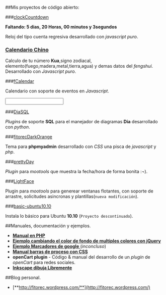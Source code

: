 ##Mis proyectos de código abierto:
 
###[clockCountdown](http://fitorec.github.com/clockCountdown.js/)

**Faltando: 5 dias, 20  Horas, 00 minutos y 3segundos**

<div id='clock'></div>

Reloj del tipo cuenta regresiva desarrollado con _javascript puro_.

### [Calendario Chino](http://fitorec.github.com/proyectos/calendario_chino/)

Calculo de tu número **Kua**,signo zodiacal, elemento(fuego,madera,metal,tierra,agua) y demas datos del _fengshui_. Desarrollado con _Javascript puro_.


###[fCalendar](http://fitorec.github.com/proyectos/fCalendar/)

Calendario con soporte de eventos en _Javascript_.

<div id="miCalendarioConEventos"></div>
<input id='inputDate' >

###[DiaSQL](https://github.com/fitorec/diasql)

_Plugins_ de soporte **SQL** para el manejador de diagramas **Dia** desarrollado con _python_.

###[fitorecDarkOrange](http://fitorec.github.com/proyectos/phpmyadmin_theme_dark_orange/)

Tema para **phpmyadmin** desarrollado con _CSS_ una pisca de _javascript_ y _php_.

###[prettyDay](https://github.com/fitorec/prettydate)

_Plugin_ para _mootools_ que muestra la fecha/hora de forma bonita :¬).

###[LightFace](http://fitorec.github.com/proyectos/LightFace/)

Plugin para _mootools_ para generear ventanas flotantes, con soporte de arrastre, solicitudes asincronas y plantillas(`nueva modificación`).

###[basic-ubuntu10.10](https://github.com/fitorec/basic-ubuntu10.10)

Instala lo básico para Ubuntu **10.10** (`Proyecto descontinuado`).


##Manuales, documentación y ejemplos.

 - [**Manual en PHP**](./manual_php/)
 - [**Ejemplo cambiando el color de fondo de multiples colores con jQuery**](./manuales/ejemplo_color_de_fondo_cambiante/)
 - [**Ejemplo Marcadores de google** ](./manuales/ejemplo_google_marcadores/) (_inconcluso_)
 - [**Manual barras de proceso con CSS**](http://fitorec.github.com/manual_css_barras_de_proceso/)
 - **openCart plugin** - Código & manual del desarrollo de un _plugin_ de _openCart_ para redes sociales.
 - [**Inkscape dibuja Libremente**](./inkscape_dibuja_libremente/)


##Blog personal.

- [**http://fitorec.wordpress.com/**](http://fitorec.wordpress.com/)

